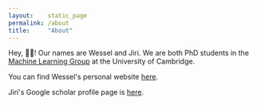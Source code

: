 ```yaml
---
layout:    static_page
permalink: /about
title:     "About"
---
```


Hey, 👋🏼! Our names are Wessel and Jiri.
We are both PhD students in the [Machine Learning Group](http://mlg.eng.cam.ac.uk/)
at the University of Cambridge.

You can find Wessel's personal website [here](http://wesselb.github.io).

Jiri's Google scholar profile page is [here](https://scholar.google.com/citations?user=Jp7hKlAAAAAJ).
